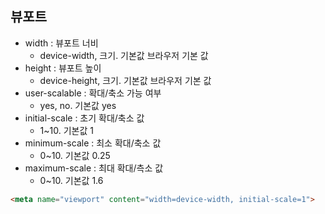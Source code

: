 ## 뷰포트
- width : 뷰포트 너비 
  - device-width, 크기. 기본값 브라우저 기본 값
- height : 뷰포트 높이
  - device-height, 크기. 기본값 브라우저 기본 값
- user-scalable : 확대/축소 가능 여부
  - yes, no. 기본값 yes
- initial-scale : 초기 확대/축소 값
  - 1~10. 기본값 1
- minimum-scale : 최소 확대/축소 값
  - 0~10. 기본값 0.25
- maximum-scale : 최대 확대/측소 값
  - 0~10. 기본값 1.6
```html
<meta name="viewport" content="width=device-width, initial-scale=1">
```
